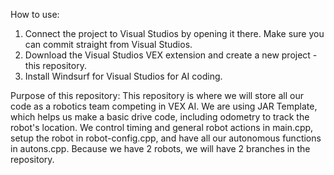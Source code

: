 How to use:
1) Connect the project to Visual Studios by opening it there. Make sure you can commit straight from Visual Studios.
2) Download the Visual Studios VEX extension and create a new project - this repository. 
3) Install Windsurf for Visual Studios for AI coding.

Purpose of this repository:
This repository is where we will store all our code as a robotics team competing in VEX AI. We are using JAR Template, which helps us make a basic drive code, including odometry to track the robot's location. 
We control timing and general robot actions in main.cpp, setup the robot in robot-config.cpp, and have all our autonomous functions in autons.cpp. Because we have 2 robots, we will have 2 branches in the repository.
